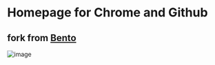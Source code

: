 # Homepage for Chrome and Github
## fork from [Bento](https://github.com/migueravila/Bento)
![image](assets/img/header.png)
